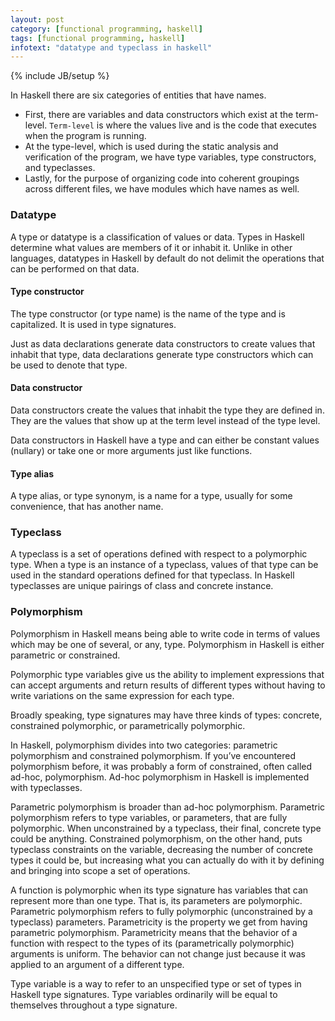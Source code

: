 ```yaml
---
layout: post
category: [functional programming, haskell]
tags: [functional programming, haskell]
infotext: "datatype and typeclass in haskell"
---
```

{% include JB/setup %}

In Haskell there are six categories of entities that have names.

- First, there are variables and data constructors which exist at 
the term-level. `Term-level` is where the values live and is the 
code that executes when the program is running.
- At the type-level, which is used during the static analysis and 
verification of the program, we have type variables, type constructors, 
and typeclasses.
- Lastly, for the purpose of organizing code into coherent groupings 
across different files, we have modules which have names as well.

### Datatype

A type or datatype is a classification of values or data. Types in 
Haskell determine what values are members of it or inhabit it. 
Unlike in other languages, datatypes in Haskell by default do not 
delimit the operations that can be performed on that data.

#### Type constructor

The type constructor (or type name) is the name of the type and is 
capitalized. It is used in type signatures.

Just as data declarations generate data constructors to create values 
that inhabit that type, data declarations generate type constructors 
which can be used to denote that type.

#### Data constructor

Data constructors create the values that inhabit the type they are 
defined in. They are the values that show up at the term level instead 
of the type level.

Data constructors in Haskell have a type and can either be constant 
values (nullary) or take one or more arguments just like functions.

#### Type alias

A type alias, or type synonym, is a name for a type, usually for some 
convenience, that has another name.

### Typeclass

A typeclass is a set of operations defined with respect to a polymorphic 
type. When a type is an instance of a typeclass, values of that type can 
be used in the standard operations defined for that typeclass. In Haskell 
typeclasses are unique pairings of class and concrete instance.

### Polymorphism

Polymorphism in Haskell means being able to write code in terms of values 
which may be one of several, or any, type. Polymorphism in Haskell is either 
parametric or constrained.

Polymorphic type variables give us the ability to implement expressions that 
can accept arguments and return results of different types without having to 
write variations on the same expression for each type.

Broadly speaking, type signatures may have three kinds of types: concrete, 
constrained polymorphic, or parametrically polymorphic.

In Haskell, polymorphism divides into two categories: parametric polymorphism 
and constrained polymorphism. If you’ve encountered polymorphism before, it was 
probably a form of constrained, often called ad-hoc, polymorphism. Ad-hoc 
polymorphism in Haskell is implemented with typeclasses.

Parametric polymorphism is broader than ad-hoc polymorphism. Parametric polymorphism 
refers to type variables, or parameters, that are fully polymorphic. When 
unconstrained by a typeclass, their final, concrete type could be anything. 
Constrained polymorphism, on the other hand, puts typeclass constraints on the 
variable, decreasing the number of concrete types it could be, but increasing 
what you can actually do with it by defining and bringing into scope a set of 
operations.

A function is polymorphic when its type signature has variables that can represent 
more than one type. That is, its parameters are polymorphic. Parametric polymorphism 
refers to fully polymorphic (unconstrained by a typeclass) parameters. Parametricity 
is the property we get from having parametric polymorphism. Parametricity means that 
the behavior of a function with respect to the types of its (parametrically polymorphic) 
arguments is uniform. The behavior can not change just because it was applied to an 
argument of a different type.

Type variable is a way to refer to an unspecified type or set of
types in Haskell type signatures. Type variables ordinarily will be
equal to themselves throughout a type signature.